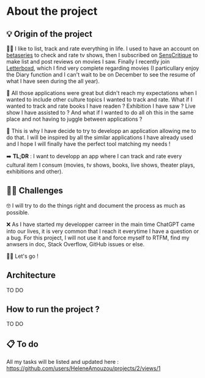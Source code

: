 # About the project

## 💡 Origin of the project

✍🏾 I like to list, track and rate everything in life. I used to have an account on [betaseries](https://www.betaseries.com/) to check and rate tv shows, then I subscribed on [SensCritique](https://www.senscritique.com/) to make list and post reviews on movies I saw. Finally I recently join [Letterboxd](https://letterboxd.com/), which I find very complete regarding movies (I particullary enjoy the Diary function and I can't wait to be on December to see the resume of what I have seen during the all year).

🤔 All those applications were great but didn't reach my expectations when I wanted to include other culture topics I wanted to track and rate. What if I wanted to track and rate books I have readen ? Exhibition I have saw ? Live show I have assisted to ? And what if I wanted to do all oh this in the same place and not having to juggle between applications ?

🚀 This is why I have decide to try to developp an application allowing me to do that. I will be inspired by all the similar applications I have already used and I hope I will finally have the perfect tool matching my needs !

➡️ **TL;DR** : I want to developp an app where I can track and rate every cultural item I consum (movies, tv shows, books, live shows, theater plays, exhibitions and other).

## 💪🏾 Challenges

🤓 I will try to do the things right and document the process as much as possible.

❌ As I have started my developper carreer in the main time ChatGPT came into our lives, it is very common that I reach it everytime I have a question or a bug. For this project, I will not use it and force myself to RTFM, find my anwsers in doc, Stack Overflow, GitHub issues or else.

🤸🏾 Let's go !

## Architecture

TO DO

## How to run the project ?

TO DO

## 📋 To do

All my tasks will be listed and updated here : https://github.com/users/HeleneAmouzou/projects/2/views/1
